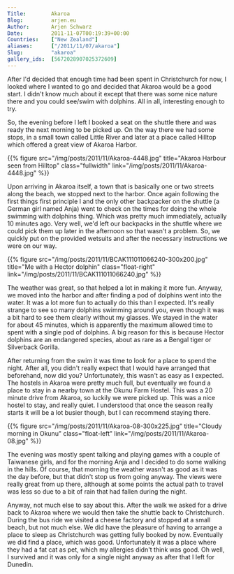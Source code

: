 ```yaml
---
Title:        Akaroa
Blog:         arjen.eu  
Author:       Arjen Schwarz  
Date:         2011-11-07T00:19:39+00:00
Countries:    ["New Zealand"]
aliases:      ["/2011/11/07/akaroa"]
Slug:         "akaroa"
gallery_ids:  [5672028907025372609]
---
```

After I'd decided that enough time had been spent in Christchurch for now, I looked where I wanted to go and decided that Akaroa would be a good start. I didn't know much about it except that there was some nice nature there and you could see/swim with dolphins. All in all, interesting enough to try.

So, the evening before I left I booked a seat on the shuttle there and was ready the next morning to be picked up. On the way there we had some stops, in a small town called Little River and later at a place called Hilltop which offered a great view of Akaroa Harbor.

{{% figure src="/img/posts/2011/11/Akaroa-4448.jpg" title="Akaroa Harbour seen from Hilltop" class="fullwidth" link="/img/posts/2011/11/Akaroa-4448.jpg" %}}

Upon arriving in Akaroa itself, a town that is basically one or two streets along the beach, we stopped next to the harbor. Once again following the first things first principle I and the only other backpacker on the shuttle (a German girl named Anja) went to check on the times for doing the whole swimming with dolphins thing. Which was pretty much immediately, actually 10 minutes ago. Very well, we'd left our backpacks in the shuttle where we could pick them up later in the afternoon so that wasn't a problem. So, we quickly put on the provided wetsuits and after the necessary instructions we were on our way.

{{% figure src="/img/posts/2011/11/BCAK111011066240-300x200.jpg" title="Me with a Hector dolphin" class="float-right" link="/img/posts/2011/11/BCAK111011066240.jpg" %}}

The weather was great, so that helped a lot in making it more fun. Anyway, we moved into the harbor and after finding a pod of dolphins went into the water. It was a lot more fun to actually do this than I expected. It's really strange to see so many dolphins swimming around you, even though it was a bit hard to see them clearly without my glasses. We stayed in the water for about 45 minutes, which is apparently the maximum allowed time to spent with a single pod of dolphins. A big reason for this is because Hector dolphins are an endangered species, about as rare as a Bengal tiger or Silverback Gorilla.

After returning from the swim it was time to look for a place to spend the night. After all, you didn't really expect that I would have arranged that beforehand, now did you? Unfortunately, this wasn't as easy as I expected. The hostels in Akaroa were pretty much full, but eventually we found a place to stay in a nearby town at the Okunu Farm Hostel. This was a 20 minute drive from Akaroa, so luckily we were picked up. This was a nice hostel to stay, and really quiet. I understood that once the season really starts it will be a lot busier though, but I can recommend staying there.

{{% figure src="/img/posts/2011/11/Akaroa-08-300x225.jpg" title="Cloudy morning in Okunu" class="float-left" link="/img/posts/2011/11/Akaroa-08.jpg" %}}

The evening was mostly spent talking and playing games with a couple of Taiwanese girls, and for the morning Anja and I decided to do some walking in the hills. Of course, that morning the weather wasn't as good as it was the day before, but that didn't stop us from going anyway. The views were really great from up there, although at some points the actual path to travel was less so due to a bit of rain that had fallen during the night.

Anyway, not much else to say about this. After the walk we asked for a drive back to Akaroa where we would then take the shuttle back to Christchurch. During the bus ride we visited a cheese factory and stopped at a small beach, but not much else. We did have the pleasure of having to arrange a place to sleep as Christchurch was getting fully booked by now. Eventually we did find a place, which was good. Unfortunately it was a place where they had a fat cat as pet, which my allergies didn't think was good. Oh well, I survived and it was only for a single night anyway as after that I left for Dunedin.
